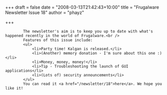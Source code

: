 
+++
draft = false
date = "2008-03-13T21:42:43+10:00"
title = "Frugalware Newsletter Issue 18"
author = "phayz"

+++

            The newsletter's aim is to keep you up to date with what's happened recently in the world of Frugalware.<br />
            Features of this issue include:
            <ul>
                <li>Party time! Kalgan is released.</li>
                <li>(Another) memory donation - I'm sure about this one :)</li>
                <li>Money, money, money!</li>
                <li>Tip - Troubleshooting the launch of GUI applications</li>
                <li>(Lots of) security announcements</li>
            </ul>
            You can read it <a href="/newsletter/18">here</a>. We hope you like it!
            
        